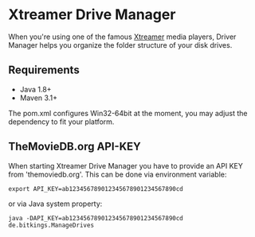 
# Xtreamer Drive Manager

When you're using one of the famous [Xtreamer](http://www.xtreamer.net/) media players,
Driver Manager helps you organize the folder structure of your disk drives.

## Requirements

* Java 1.8+
* Maven 3.1+

The pom.xml configures Win32-64bit at the moment, you may adjust the dependency to fit your platform.

## TheMovieDB.org API-KEY

When starting Xtreamer Drive Manager you have to provide an API KEY from 'themoviedb.org'.
This can be done via environment variable:

````export API_KEY=ab123456789012345678901234567890cd````

or via Java system property:

````java -DAPI_KEY=ab123456789012345678901234567890cd de.bitkings.ManageDrives````

